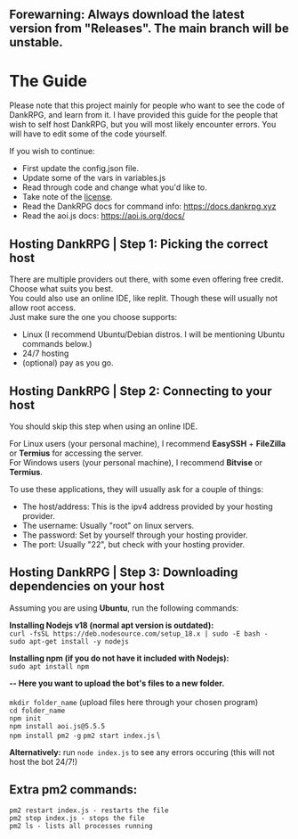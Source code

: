 ## Forewarning: Always download the latest version from "Releases". The main branch will be unstable.

# The Guide
Please note that this project mainly for people who want to see the code of DankRPG, and learn from it. I have provided this guide for the people that wish to self host DankRPG, but you will most likely encounter errors. You will have to edit some of the code yourself.

If you wish to continue:
- First update the config.json file.
- Update some of the vars in variables.js
- Read through code and change what you'd like to.
- Take note of the [license](https://tldrlegal.com/license/mit-license).
- Read the DankRPG docs for command info: https://docs.dankrpg.xyz
- Read the aoi.js docs: https://aoi.js.org/docs/

## Hosting DankRPG | Step 1: Picking the correct host
There are multiple providers out there, with some even offering free credit. Choose what suits you best.\
You could also use an online IDE, like replit. Though these will usually not allow root access.\
Just make sure the one you choose supports: 
- Linux (I recommend Ubuntu/Debian distros. I will be mentioning Ubuntu commands below.)
- 24/7 hosting 
- (optional) pay as you go.

## Hosting DankRPG | Step 2: Connecting to your host
You should skip this step when using an online IDE.

For Linux users (your personal machine), I recommend **EasySSH** + **FileZilla** or **Termius** for accessing the server. \
For Windows users (your personal machine), I recommend **Bitvise** or **Termius**.

To use these applications, they will usually ask for a couple of things:
- The host/address: This is the ipv4 address provided by your hosting provider.
- The username: Usually "root" on linux servers.
- The password: Set by yourself through your hosting provider.
- The port: Usually "22", but check with your hosting provider.

## Hosting DankRPG | Step 3: Downloading dependencies on your host

Assuming you are using **Ubuntu**, run the following commands:

**Installing Nodejs v18 (normal apt version is outdated):** \
```curl -fsSL https://deb.nodesource.com/setup_18.x | sudo -E bash -``` \
```sudo apt-get install -y nodejs``` 

**Installing npm (if you do not have it included with Nodejs):** \
```sudo apt install npm```

**-- Here you want to upload the bot's files to a new folder.** \
\
```mkdir folder_name``` (upload files here through your chosen program) \
```cd folder_name``` \
```npm init``` \
```npm install aoi.js@5.5.5``` \
```npm install pm2 -g```
```pm2 start index.js``` \

**Alternatively:** run ```node index.js``` to see any errors occuring (this will not host the bot 24/7!)

## Extra pm2 commands:
```pm2 restart index.js - restarts the file``` \
```pm2 stop index.js - stops the file``` \
```pm2 ls - lists all processes running```
